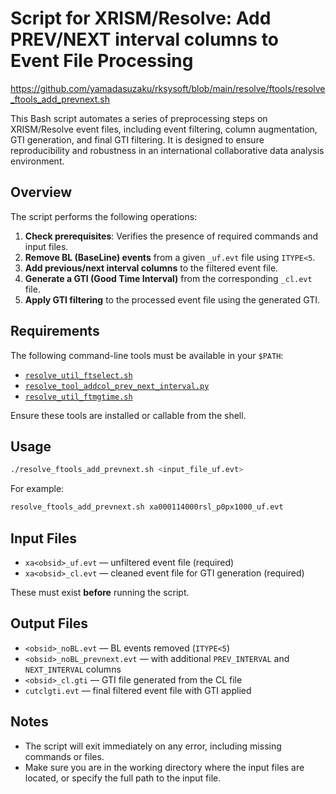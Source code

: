 # Script for XRISM/Resolve: Add PREV/NEXT interval columns to Event File Processing 

https://github.com/yamadasuzaku/rksysoft/blob/main/resolve/ftools/resolve_ftools_add_prevnext.sh

This Bash script automates a series of preprocessing steps on XRISM/Resolve event files, including event filtering, column augmentation, GTI generation, and final GTI filtering. 
It is designed to ensure reproducibility and robustness in an international collaborative data analysis environment.

## Overview

The script performs the following operations:

1. **Check prerequisites**: Verifies the presence of required commands and input files.
2. **Remove BL (BaseLine) events** from a given `_uf.evt` file using `ITYPE<5`.
3. **Add previous/next interval columns** to the filtered event file.
4. **Generate a GTI (Good Time Interval)** from the corresponding `_cl.evt` file.
5. **Apply GTI filtering** to the processed event file using the generated GTI.

## Requirements

The following command-line tools must be available in your `$PATH`:

- [`resolve_util_ftselect.sh`](https://github.com/yamadasuzaku/rksysoft/blob/main/resolve/util/resolve_util_ftselect.sh)
- [`resolve_tool_addcol_prev_next_interval.py`](https://github.com/yamadasuzaku/rksysoft/blob/main/resolve/util/resolve_tool_addcol_prev_next_interval.py)
- [`resolve_util_ftmgtime.sh`](resolve_util_ftmgtime.sh)

Ensure these tools are installed or callable from the shell.

## Usage

```bash
./resolve_ftools_add_prevnext.sh <input_file_uf.evt>
````

For example:

```bash
resolve_ftools_add_prevnext.sh xa000114000rsl_p0px1000_uf.evt
```

## Input Files

* `xa<obsid>_uf.evt` — unfiltered event file (required)
* `xa<obsid>_cl.evt` — cleaned event file for GTI generation (required)

These must exist **before** running the script.

## Output Files

* `<obsid>_noBL.evt` — BL events removed (`ITYPE<5`)
* `<obsid>_noBL_prevnext.evt` — with additional `PREV_INTERVAL` and `NEXT_INTERVAL` columns
* `<obsid>_cl.gti` — GTI file generated from the CL file
* `cutclgti.evt` — final filtered event file with GTI applied

## Notes

* The script will exit immediately on any error, including missing commands or files.
* Make sure you are in the working directory where the input files are located, or specify the full path to the input file.
